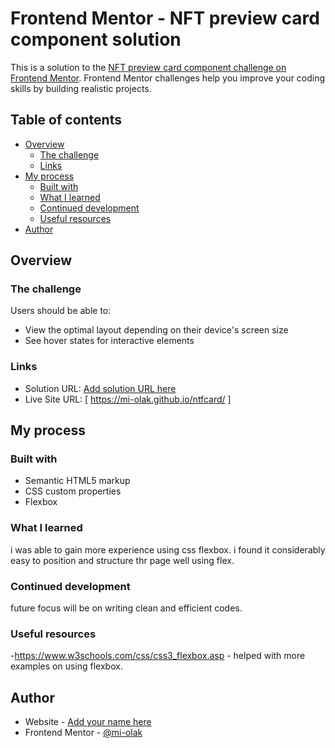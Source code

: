 # Frontend Mentor - NFT preview card component solution

This is a solution to the [NFT preview card component challenge on Frontend Mentor](https://www.frontendmentor.io/challenges/nft-preview-card-component-SbdUL_w0U). Frontend Mentor challenges help you improve your coding skills by building realistic projects. 

## Table of contents

- [Overview](#overview)
  - [The challenge](#the-challenge)
  - [Links](#links)
- [My process](#my-process)
  - [Built with](#built-with)
  - [What I learned](#what-i-learned)
  - [Continued development](#continued-development)
  - [Useful resources](#useful-resources)
- [Author](#author)



## Overview

### The challenge

Users should be able to:

- View the optimal layout depending on their device's screen size
- See hover states for interactive elements


### Links

- Solution URL: [Add solution URL here](https://your-solution-url.com)
- Live Site URL: [ https://mi-olak.github.io/ntfcard/ ]

## My process

### Built with

- Semantic HTML5 markup
- CSS custom properties
- Flexbox


### What I learned

i was able to gain more experience using css flexbox. i found it considerably easy to position and structure thr page well using flex. 

### Continued development

future focus will be on writing clean and efficient codes.

### Useful resources

-https://www.w3schools.com/css/css3_flexbox.asp  - helped with more examples on using flexbox.

## Author

- Website - [Add your name here](https://www.your-site.com)
- Frontend Mentor - [@mi-olak ]( https://www.frontendmentor.io/profile/mi-olak )




